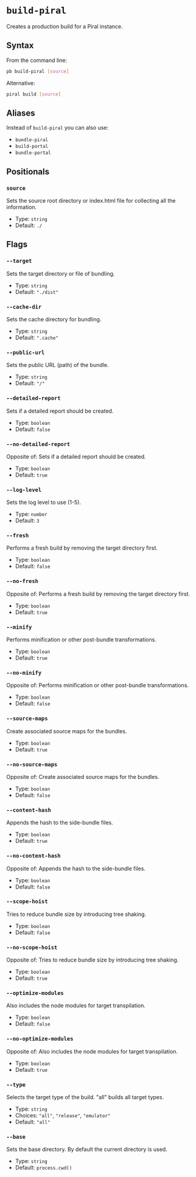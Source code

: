 # `build-piral`

Creates a production build for a Piral instance.

## Syntax

From the command line:

```sh
pb build-piral [source]
```

Alternative:

```sh
piral build [source]
```

## Aliases

Instead of `build-piral` you can also use:

- `bundle-piral`
- `build-portal`
- `bundle-portal`

## Positionals

### `source`

Sets the source root directory or index.html file for collecting all the information.

- Type: `string`
- Default: `./`

## Flags

### `--target`

Sets the target directory or file of bundling.

- Type: `string`
- Default: `"./dist"`

### `--cache-dir`

Sets the cache directory for bundling.

- Type: `string`
- Default: `".cache"`

### `--public-url`

Sets the public URL (path) of the bundle.

- Type: `string`
- Default: `"/"`

### `--detailed-report`

Sets if a detailed report should be created.

- Type: `boolean`
- Default: `false`

### `--no-detailed-report`

Opposite of:
Sets if a detailed report should be created.

- Type: `boolean`
- Default: `true`

### `--log-level`

Sets the log level to use (1-5).

- Type: `number`
- Default: `3`

### `--fresh`

Performs a fresh build by removing the target directory first.

- Type: `boolean`
- Default: `false`

### `--no-fresh`

Opposite of:
Performs a fresh build by removing the target directory first.

- Type: `boolean`
- Default: `true`

### `--minify`

Performs minification or other post-bundle transformations.

- Type: `boolean`
- Default: `true`

### `--no-minify`

Opposite of:
Performs minification or other post-bundle transformations.

- Type: `boolean`
- Default: `false`

### `--source-maps`

Create associated source maps for the bundles.

- Type: `boolean`
- Default: `true`

### `--no-source-maps`

Opposite of:
Create associated source maps for the bundles.

- Type: `boolean`
- Default: `false`

### `--content-hash`

Appends the hash to the side-bundle files.

- Type: `boolean`
- Default: `true`

### `--no-content-hash`

Opposite of:
Appends the hash to the side-bundle files.

- Type: `boolean`
- Default: `false`

### `--scope-hoist`

Tries to reduce bundle size by introducing tree shaking.

- Type: `boolean`
- Default: `false`

### `--no-scope-hoist`

Opposite of:
Tries to reduce bundle size by introducing tree shaking.

- Type: `boolean`
- Default: `true`

### `--optimize-modules`

Also includes the node modules for target transpilation.

- Type: `boolean`
- Default: `false`

### `--no-optimize-modules`

Opposite of:
Also includes the node modules for target transpilation.

- Type: `boolean`
- Default: `true`

### `--type`

Selects the target type of the build. "all" builds all target types.

- Type: `string`
- Choices: `"all"`, `"release"`, `"emulator"`
- Default: `"all"`

### `--base`

Sets the base directory. By default the current directory is used.

- Type: `string`
- Default: `process.cwd()`
